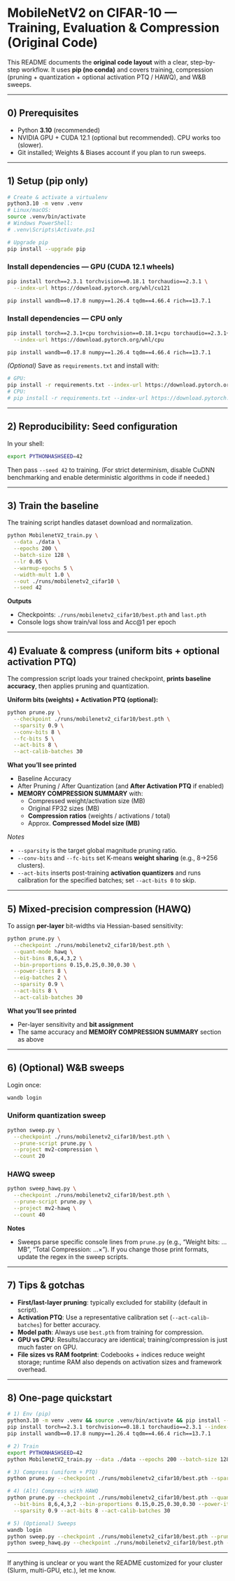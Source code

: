 # MobileNetV2 on CIFAR-10 — Training, Evaluation & Compression (Original Code)

This README documents the **original code layout** with a clear, step-by-step workflow. It uses **pip (no conda)** and covers training, compression (pruning + quantization + optional activation PTQ / HAWQ), and W&B sweeps.

---

## 0) Prerequisites
- Python **3.10** (recommended)
- NVIDIA GPU + CUDA 12.1 (optional but recommended). CPU works too (slower).
- Git installed; Weights & Biases account if you plan to run sweeps.

---

## 1) Setup (pip only)

```bash
# Create & activate a virtualenv
python3.10 -m venv .venv
# Linux/macOS:
source .venv/bin/activate
# Windows PowerShell:
# .venv\Scripts\Activate.ps1

# Upgrade pip
pip install --upgrade pip
```

### Install dependencies — GPU (CUDA 12.1 wheels)
```bash
pip install torch==2.3.1 torchvision==0.18.1 torchaudio==2.3.1 \
  --index-url https://download.pytorch.org/whl/cu121

pip install wandb==0.17.8 numpy==1.26.4 tqdm==4.66.4 rich==13.7.1
```

### Install dependencies — CPU only
```bash
pip install torch==2.3.1+cpu torchvision==0.18.1+cpu torchaudio==2.3.1+cpu \
  --index-url https://download.pytorch.org/whl/cpu

pip install wandb==0.17.8 numpy==1.26.4 tqdm==4.66.4 rich==13.7.1
```

*(Optional)* Save as `requirements.txt` and install with:
```bash
# GPU:
pip install -r requirements.txt --index-url https://download.pytorch.org/whl/cu121
# CPU:
# pip install -r requirements.txt --index-url https://download.pytorch.org/whl/cpu
```

---

## 2) Reproducibility: Seed configuration

In your shell:
```bash
export PYTHONHASHSEED=42
```

Then pass `--seed 42` to training. (For strict determinism, disable CuDNN benchmarking and enable deterministic algorithms in code if needed.)

---

## 3) Train the baseline

The training script handles dataset download and normalization.

```bash
python MobilenetV2_train.py \
  --data ./data \
  --epochs 200 \
  --batch-size 128 \
  --lr 0.05 \
  --warmup-epochs 5 \
  --width-mult 1.0 \
  --out ./runs/mobilenetv2_cifar10 \
  --seed 42
```

**Outputs**
- Checkpoints: `./runs/mobilenetv2_cifar10/best.pth` and `last.pth`
- Console logs show train/val loss and Acc@1 per epoch

---

## 4) Evaluate & compress (uniform bits + optional activation PTQ)

The compression script loads your trained checkpoint, **prints baseline accuracy**, then applies pruning and quantization.

**Uniform bits (weights) + Activation PTQ (optional):**
```bash
python prune.py \
  --checkpoint ./runs/mobilenetv2_cifar10/best.pth \
  --sparsity 0.9 \
  --conv-bits 8 \
  --fc-bits 5 \
  --act-bits 8 \
  --act-calib-batches 30
```

**What you’ll see printed**
- Baseline Accuracy
- After Pruning / After Quantization (and **After Activation PTQ** if enabled)
- **MEMORY COMPRESSION SUMMARY** with:
  - Compressed weight/activation size (MB)
  - Original FP32 sizes (MB)
  - **Compression ratios** (weights / activations / total)
  - Approx. **Compressed Model size (MB)**

*Notes*
- `--sparsity` is the target global magnitude pruning ratio.
- `--conv-bits` and `--fc-bits` set K-means **weight sharing** (e.g., 8→256 clusters).
- `--act-bits` inserts post-training **activation quantizers** and runs calibration for the specified batches; set `--act-bits 0` to skip.

---

## 5) Mixed-precision compression (HAWQ)

To assign **per-layer** bit-widths via Hessian-based sensitivity:

```bash
python prune.py \
  --checkpoint ./runs/mobilenetv2_cifar10/best.pth \
  --quant-mode hawq \
  --bit-bins 8,6,4,3,2 \
  --bin-proportions 0.15,0.25,0.30,0.30 \
  --power-iters 8 \
  --eig-batches 2 \
  --sparsity 0.9 \
  --act-bits 8 \
  --act-calib-batches 30
```

**What you’ll see printed**
- Per-layer sensitivity and **bit assignment**
- The same accuracy and **MEMORY COMPRESSION SUMMARY** section as above

---

## 6) (Optional) W&B sweeps

Login once:
```bash
wandb login
```

### Uniform quantization sweep
```bash
python sweep.py \
  --checkpoint ./runs/mobilenetv2_cifar10/best.pth \
  --prune-script prune.py \
  --project mv2-compression \
  --count 20
```

### HAWQ sweep
```bash
python sweep_hawq.py \
  --checkpoint ./runs/mobilenetv2_cifar10/best.pth \
  --prune-script prune.py \
  --project mv2-hawq \
  --count 40
```

**Notes**
- Sweeps parse specific console lines from `prune.py` (e.g., “Weight bits: … MB”, “Total Compression: …×”). If you change those print formats, update the regex in the sweep scripts.

---

## 7) Tips & gotchas

- **First/last-layer pruning**: typically excluded for stability (default in script).
- **Activation PTQ**: Use a representative calibration set (`--act-calib-batches`) for better accuracy.
- **Model path**: Always use `best.pth` from training for compression.
- **GPU vs CPU**: Results/accuracy are identical; training/compression is just much faster on GPU.
- **File sizes vs RAM footprint**: Codebooks + indices reduce weight storage; runtime RAM also depends on activation sizes and framework overhead.

---

## 8) One-page quickstart

```bash
# 1) Env (pip)
python3.10 -m venv .venv && source .venv/bin/activate && pip install --upgrade pip
pip install torch==2.3.1 torchvision==0.18.1 torchaudio==2.3.1 --index-url https://download.pytorch.org/whl/cu121
pip install wandb==0.17.8 numpy==1.26.4 tqdm==4.66.4 rich==13.7.1

# 2) Train
export PYTHONHASHSEED=42
python MobilenetV2_train.py --data ./data --epochs 200 --batch-size 128 --lr 0.05 --warmup-epochs 5 --width-mult 1.0 --out ./runs/mobilenetv2_cifar10 --seed 42

# 3) Compress (uniform + PTQ)
python prune.py --checkpoint ./runs/mobilenetv2_cifar10/best.pth --sparsity 0.9 --conv-bits 8 --fc-bits 5 --act-bits 8 --act-calib-batches 30

# 4) (Alt) Compress with HAWQ
python prune.py --checkpoint ./runs/mobilenetv2_cifar10/best.pth --quant-mode hawq \
  --bit-bins 8,6,4,3,2 --bin-proportions 0.15,0.25,0.30,0.30 --power-iters 8 --eig-batches 2 \
  --sparsity 0.9 --act-bits 8 --act-calib-batches 30

# 5) (Optional) Sweeps
wandb login
python sweep.py --checkpoint ./runs/mobilenetv2_cifar10/best.pth --prune-script prune.py --project mv2-compression --count 20
python sweep_hawq.py --checkpoint ./runs/mobilenetv2_cifar10/best.pth --prune-script prune.py --project mv2-hawq --count 40
```

---

If anything is unclear or you want the README customized for your cluster (Slurm, multi-GPU, etc.), let me know.
